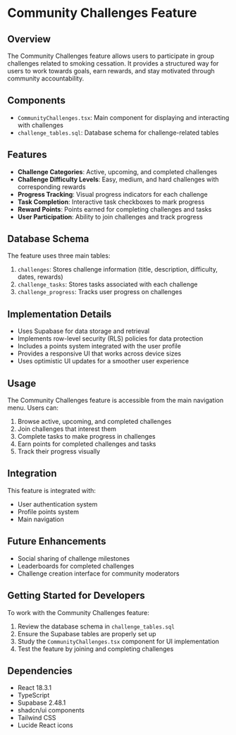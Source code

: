 # Community Challenges Feature

## Overview
The Community Challenges feature allows users to participate in group challenges related to smoking cessation. It provides a structured way for users to work towards goals, earn rewards, and stay motivated through community accountability.

## Components
- `CommunityChallenges.tsx`: Main component for displaying and interacting with challenges
- `challenge_tables.sql`: Database schema for challenge-related tables

## Features
- **Challenge Categories**: Active, upcoming, and completed challenges
- **Challenge Difficulty Levels**: Easy, medium, and hard challenges with corresponding rewards
- **Progress Tracking**: Visual progress indicators for each challenge
- **Task Completion**: Interactive task checkboxes to mark progress
- **Reward Points**: Points earned for completing challenges and tasks
- **User Participation**: Ability to join challenges and track progress

## Database Schema
The feature uses three main tables:
1. `challenges`: Stores challenge information (title, description, difficulty, dates, rewards)
2. `challenge_tasks`: Stores tasks associated with each challenge
3. `challenge_progress`: Tracks user progress on challenges

## Implementation Details
- Uses Supabase for data storage and retrieval
- Implements row-level security (RLS) policies for data protection
- Includes a points system integrated with the user profile
- Provides a responsive UI that works across device sizes
- Uses optimistic UI updates for a smoother user experience

## Usage
The Community Challenges feature is accessible from the main navigation menu. Users can:
1. Browse active, upcoming, and completed challenges
2. Join challenges that interest them
3. Complete tasks to make progress in challenges
4. Earn points for completed challenges and tasks
5. Track their progress visually

## Integration
This feature is integrated with:
- User authentication system
- Profile points system
- Main navigation

## Future Enhancements
- Social sharing of challenge milestones
- Leaderboards for completed challenges
- Challenge creation interface for community moderators

## Getting Started for Developers
To work with the Community Challenges feature:

1. Review the database schema in `challenge_tables.sql`
2. Ensure the Supabase tables are properly set up
3. Study the `CommunityChallenges.tsx` component for UI implementation
4. Test the feature by joining and completing challenges

## Dependencies
- React 18.3.1
- TypeScript
- Supabase 2.48.1
- shadcn/ui components
- Tailwind CSS
- Lucide React icons 